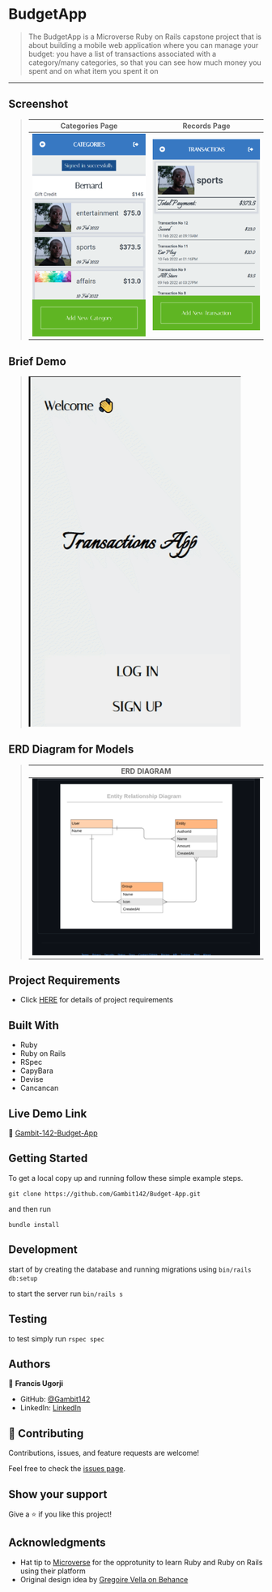 # BudgetApp

> The BudgetApp is a Microverse Ruby on Rails capstone project that is about building a mobile web application where you can manage your budget: you have a list of transactions associated with a category/many categories, so that you can see how much money you spent and on what item you spent it on
---

## Screenshot
> |Categories Page| Records Page   |
> |---------------|----------------|
> |![screenshot](./app/assets/images/Categories.png)|![screenshot2](./app/assets/images/Records.png)|

## Brief Demo

> ![screenshot](./app/assets/images/budget-app.gif)

## ERD Diagram for Models

> |ERD DIAGRAM|
> |-----------|
> |![ERD](./app/assets/images/ERD-Diagram.png)|

## Project Requirements
- Click [HERE](https://github.com/microverseinc/curriculum-rails/blob/main/capstone/rails_capstone.md) for details of project requirements 


## Built With

- Ruby
- Ruby on Rails
- RSpec
- CapyBara
- Devise
- Cancancan

## Live Demo Link
🔗 [Gambit-142-Budget-App](https://gambit142-budget-app.herokuapp.com/)


## Getting Started

To get a local copy up and running follow these simple example steps.

```
git clone https://github.com/Gambit142/Budget-App.git
```

and then run

```
bundle install
```

## Development

start of by creating the database and running migrations using
`bin/rails db:setup`

to start the server run `bin/rails s`

## Testing
to test simply run `rspec spec`


## Authors
👤 **Francis Ugorji**

- GitHub: [@Gambit142](https://github.com/MrBrN197)
- LinkedIn: [LinkedIn](https://www.linkedin.com/in/francis-ugorji/)


## 🤝 Contributing

Contributions, issues, and feature requests are welcome!

Feel free to check the [issues page](../../issues/).

## Show your support

Give a ⭐️ if you like this project!

## Acknowledgments
- Hat tip to [Microverse](https://www.microverse.org/) for the opprotunity to learn Ruby and Ruby on Rails using their platform
- Original design idea by [Gregoire Vella on Behance](https://www.behance.net/gregoirevella)